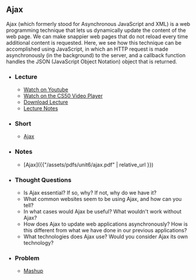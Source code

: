 ## Ajax

Ajax (which formerly stood for Asynchronous JavaScript and XML) is a web programming technique that lets us dynamically update the content of the web page. We can make snappier web pages that do not reload every time additional content is requested. Here, we see how this technique can be accomplished using JavaScript, in which an HTTP request is made asynchronously (in the background) to the server, and a callback function handles the JSON (JavaScript Object Notation) object that is returned.

- ### Lecture
  - [Watch on Youtube](https://www.youtube.com/embed/4qQW1uSoxRg?start=4012)
  - [Watch on the CS50 Video Player](https://video.cs50.net/2017/fall/lectures/11?t=1h6m52s)
  - [Download Lecture](http://cdn.cs50.net/2017/fall/lectures/11/lecture11-720p.mp4?download)
  - [Lecture Notes](https://docs.cs50.net/2017/fall/notes/11/lecture11.html#ajax)

- ### Short
  - [Ajax](https://www.youtube.com/embed/dQcBs4S-wEQ)

- ### Notes
  - [Ajax]({{"/assets/pdfs/unit6/ajax.pdf" | relative_url }})
  
- ### Thought Questions
  - Is Ajax essential? If so, why? If not, why do we have it?
  - What common websites seem to be using Ajax, and how can you tell?
  - In what cases would Ajax be useful? What wouldn't work without Ajax?
  - How does Ajax to update web applications asynchronously? How is this different from what we have done in our previous applications?
  - What technologies does Ajax use? Would you consider Ajax its own technology?

- ### Problem
  - [Mashup](http://docs.cs50.net/2018/ap/problems/mashup/mashup.html)
  